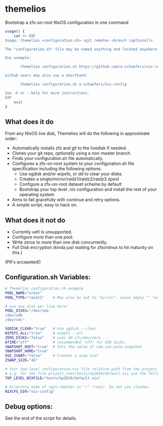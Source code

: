 # themelios
Bootstrap a zfs-on-root NixOS configuration in one command

```bash
usage() {
    cat << EOF
Usage: themelios <configuration.sh> <git remote> <branch (optional)>

The "configuration.sh" file may be named anything and located anywhere in the project_root.

One example:

       themelios configuration.sh https://github.com/a-schaefers/nix-config.git master

Github users may also use a shorthand:

       themelios configuration.sh a-schaefers/nix-config

Use -h or --help for more instructions.
EOF
    exit
}
```

## What does it do
From any NixOS live disk, Themelios will do the following in approximate order:
- Automatically installs zfs and git to the livedisk if needed.
- Clones your git repo, optionally using a non-master branch.
- Finds your configuration.sh file automatically.
- Configures a zfs-on-root system to your configuration.sh file specification including the following options:
  * Use sgdisk and/or wipefs, or dd to clear your disks.
  * Creates a single/mirror/raidz1/raidz2/raidz3 zpool
  * Configure a zfs-on-root dataset scheme by default
  * Bootstrap your top level .nix configuration and install the rest of your operating system
- Aims to fail gracefully with continue and retry options.
- A simple script, easy to hack on.

## What does it not do
- Currently uefi is unsupported.
- Configure more than one pool.
- Write zeros to more than one disk concurrently.
- Full Disk encryption (kinda just waiting for zfsonlinux to hit maturity on this.)

(PR's accepeted!)

## Configuration.sh Variables:
```bash
# Themelios configuration.sh example
POOL_NAME="zroot"
POOL_TYPE="raidz1"    # May also be set to "mirror". Leave empty "" for single.

# use one disk per line here!
POOL_DISKS="/dev/sda
/dev/sdb
/dev/sdc"

SGDISK_CLEAR="true"   # Use sgdisk --clear
WIPEFS_ALL="true"     # wipefs --all
ZERO_DISKS="false"    # uses dd if=/dev/zero ...
ATIME="off"           # recommended "off" for SSD disks.
SNAPSHOT_ROOT="true"  # Sets the value of com.sun:auto-snapshot
SNAPSHOT_HOME="true"
USE_ZSWAP="false"     # Creates a swap zvol
ZSWAP_SIZE="4G"

# Your top-level configuration.nix file relative path from the project_root.
# e.g. for the file project_root/hosts/hpZ620/default.nix use the following:
TOP_LEVEL_NIXFILE="hosts/hpZ620/default.nix"

# Directory name of <git-remote> in "/" (root). Do not use slashes.
NIXCFG_DIR="nix-config"
```

## Debug options:
See the end of the script for details.
